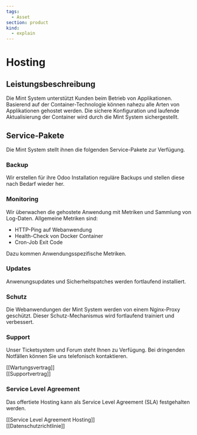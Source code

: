 ```yaml
---
tags:
  - Asset
section: product
kind:
  - explain
---
```


# Hosting

## Leistungsbeschreibung

Die Mint System unterstützt Kunden beim Betrieb von Applikationen. Basierend auf der Container-Technologie können nahezu alle Arten von Applikationen gehostet werden. Die sichere Konfiguration und laufende Aktualisierung der Container wird durch die Mint System sichergestellt.

## Service-Pakete

Die Mint System stellt ihnen die folgenden Service-Pakete zur Verfügung.

### Backup

Wir erstellen für ihre Odoo Installation reguläre Backups und stellen diese nach Bedarf wieder her.

### Monitoring

Wir überwachen die gehostete Anwendung mit Metriken und Sammlung von Log-Daten. Allgemeine Metriken sind:

- HTTP-Ping auf Webanwendung
- Health-Check von Docker Container
- Cron-Job Exit Code

Dazu kommen Anwendungsspezifische Metriken.

### Updates

Anwenungsupdates und Sicherheitspatches werden fortlaufend installiert.

### Schutz

Die Webanwendungen der Mint System werden von einem Nginx-Proxy geschützt. Dieser Schutz-Mechanismus wird fortlaufend trainiert und verbessert.

### Support

Unser Ticketsystem und Forum steht Ihnen zu Verfügung. Bei dringenden Notfällen können Sie uns telefonisch kontaktieren.

[[Wartungsvertrag]]\
[[Supportvertrag]]

### Service Level Agreement

Das offertiete Hosting kann als Service Level Agreement (SLA) festgehalten werden.

[[Service Level Agreement Hosting]]\
[[Datenschutzrichtlinie]]
